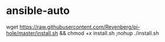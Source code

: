 # ansible-auto
wget https://raw.githubusercontent.com/Revenberg/pi-hole/master/install.sh && chmod +x install.sh ;nohup ./install.sh 